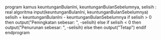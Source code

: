program 
kamus
    keuntunganBulanIni, keuntunganBulanSebelumnya, selisih : real
algoritma
    input(keuntunganBulanIni, keuntunganBulanSebelumnya)
    selisih = keuntunganBulanIni - keuntunganBulanSebelumnya
    if selisih > 0 then
		output("Peningkatan sebesar: ", -selisih)
	else if selisih < 0 then
		output("Penurunan sebesar: ", -selisih)
	else then
		output("Tetap")
	endif
endprogram